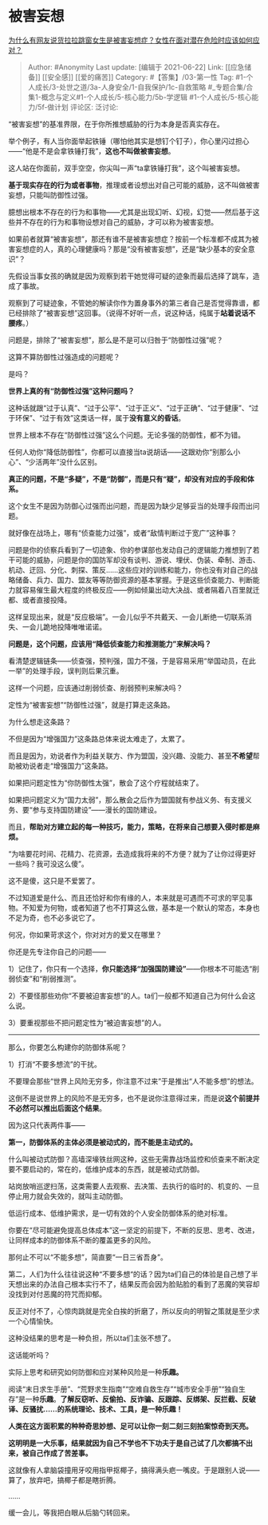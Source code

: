 # 被害妄想
[为什么有网友说货拉拉跳窗女生是被害妄想症？女性在面对潜在危险时应该如何应对？](https://www.zhihu.com/question/445953488/answer/1750694728)

> Author: #Anonymity
> Last update: [编辑于 2021-06-22]
> Link: [[应急储备]] [[安全感]] [[爱的痛苦]]
> Category: #【答集】/03-第一性
> Tag: #1-个人成长/3-处世之道/3a-人身安全/1-自我保护/1c-自救策略 #_专题合集/合集1-概念与定义#1-个人成长/5-核心能力/5b-学逻辑 #1-个人成长/5-核心能力/5f-做计划
> 评论区:
> 泛讨论:

“被害妄想”的基准界限，在于你所推想威胁的行为本身是否真实存在。

举个例子，有人当你面举起铁锤（哪怕他其实是想钉个钉子），你心里闪过担心——“他是不是会拿铁锤打我”，**这也不叫做被害妄想**。

这人站在你面前，双手空空，你尖叫一声“ta拿铁锤打我”，这个叫被害妄想。

**基于现实存在的行为或者事物**，推理或者设想出对自己可能的威胁，这不叫做被害妄想，只能叫防御性过强。

臆想出根本不存在的行为和事物——尤其是出现幻听、幻视，幻觉——然后基于这些并不存在的行为和事物设想对自己的威胁，才可以称为被害妄想。

如果前者就算“被害妄想”，那还有谁不是被害妄想症？按前一个标准都不成其为被害妄想症的人，真的心理健康吗？那是“没有被害妄想”，还是“缺少基本的安全意识”？

先假设当事女孩的确就是因为观察到若干她觉得可疑的迹象而最后选择了跳车，造成了事故。

观察到了可疑迹象，不管她的解读你作为置身事外的第三者自己是否觉得靠谱，都已经排除了“被害妄想”这回事。（说得不好听一点，说这种话，纯属于**站着说话不腰疼**。）

问题是，排除了“被害妄想”，那么是不是可以归咎于“防御性过强”呢？

这算不算防御性过强造成的问题呢？

是吗？

**世界上真的有“防御性过强”这种问题吗？**

这种话就跟“过于认真”、“过于公平”、“过于正义”、“过于正确”、“过于健康”、“过于环保”、“过于有效”这类话一样，属于**没有意义的昏话**。

世界上根本不存在“防御性过强”这么个问题。无论多强的防御性，都不为错。

任何人劝你“降低防御性”，你都可以直接当ta说胡话——这跟劝你“别那么小心”、“少活两年”没什么区别。

**真正的问题，不是“多疑”，不是“防御”，而是只有“疑”，却没有对应的手段和体系。**

这个女生不是因为防御心过强而出问题，而是因为缺少足够妥当的处理手段而出问题。

就好像在战场上，哪有“侦查能力过强”，或者“敌情判断过于宽广”这种事？

问题是你的侦察兵看到了一切迹象、你的参谋部也发动自己的逻辑能力推想到了若干可能的威胁，问题是你的国防军却没有谈判、游说、埋伏、伪装、牵制、游击、机动、迂回、分化、刺探、策反……这些应对的训练和能力，你也没有对自己的战略储备、兵力、国力、盟友等等防御资源的基本掌握。于是这些侦查能力、判断能力就容易催生最大程度的终极反应——例如倾巢出动大决战、或者隔着八百里就迁都、或者直接投降。

这样呈现出来，就是“反应极端”。一会儿似乎不共戴天、一会儿断绝一切联系消失、一会儿跪地投降唯唯诺诺。

**问题是，这个问题，应该用“降低侦查能力和推测能力”来解决吗？**

看清楚逻辑链条——侦查强，预判强，国力不强，于是容易采用“举国动员，在此一举”的处理手段，误判则后果沉重。

这样一个问题，应该通过削弱侦查、削弱预判来解决吗？

定性为“被害妄想”“防御性过强”，就是打算走这条路。

为什么想走这条路？

不但是因为“增强国力”这条路总体来说太难走了，太累了。

而且是因为，劝说者作为利益关联方、作为盟国，没兴趣、没能力、甚至**不希望**帮助被劝说者走“增强国力”这条路。

如果把问题定性为“你防御性太强”，散会了这个疗程就结束了。

如果把问题定义为“国力太弱”，那么散会之后作为盟国就有参战义务、有支援义务、要“参与支持国防建设”——漫长的国防建设。

而且，**帮助对方建立起的每一种技巧，能力，策略，在将来自己想要入侵时都是麻烦。**

“为啥要花时间、花精力、花资源，去造成我将来的不方便？就为了让你过得更好一些吗？我可没这么傻”。

这不是傻，这只是不爱罢了。

不过知道爱是什么、而且还恰好和你有缘的人，本来就是可遇而不可求的罕见事物。不知爱为何物，或者知道了也不打算这么做，基本是一个默认的常态，本身也不足为奇，也不必多说它了。

何况，你如果苛求这个，你对对方的爱又在哪里？

你还是先专注你自己的问题——

1）记住了，你只有一个选择，**你只能选择“加强国防建设”**——你根本不可能选“削弱侦查”和“削弱推测”。

2）不要怪那些劝你“不要被迫害妄想”的人。ta们一般都不知道自己为何什么会这么说。

3）要重视那些不把问题定性为“被迫害妄想”的人。

---

那么，你要怎么构建你的防御体系呢？

1）打消“不要多想流”的干扰。

不要理会那些“世界上风险无穷多，你注意不过来”于是推出“人不能多想”的想法。

这倒不是说世界上的风险不是无穷多，也不是说你注意得过来，而是说**这个前提并不必然可以推出后面这个结果**。

因为这只代表两件事——

**第一，防御体系的主体必须是被动式的，而不能是主动式的。**

什么叫被动式防御？高墙深壕铁丝网这种，这些无需靠战场监控和侦查来不断决定要不要启动的，常在的，低维护成本的东西，就是被动式防御。

站岗放哨巡逻扫荡，这类需要人去观察、去决策、去执行的临时的、机变的、一旦停止用力就会失效的，就叫主动防御。

低运行成本、低维护需求，是一切有效的个人安全防御体系的绝对标准。

你要在“尽可能避免提高总体成本”这一坚定的前提下，不断的反思、思考、改进，让同样成本的防御体系不断的覆盖更多的风险。

那何止不可以“不能多想”，简直要“一日三省吾身”。

第二，人们为什么往往说这种“不要多想“的话？因为ta们自己的体验是自己想了半天想出来的办法自己根本实行不了，结果反而会因为脸贴脸的看到了恶魔的笑容却没找到对付恶魔的符咒而抑郁。

反正对付不了，心惊肉跳就是完全白挨的折磨了，所以反向的明智之策就是至少求一个心情愉快。

这种没结果的思考是一种负担，所以ta们主张不想了。

这话能听吗？

实际上思考和研究如何防御和应对某种风险是一种**乐趣。**

阅读“末日求生手册”、“荒野求生指南”“空难自救生存”“城市安全手册”“独自生存”是一种**乐趣**。**了解反窃听、反偷拍、反诈骗、反跟踪、反绑架、反拦截、反破译、反骚扰……的系统理论、技术、工具，是一种乐趣！**

**人类在这方面积累的种种奇思妙想、足可以让你一刻二刻三刻拍案惊奇到天亮。**

**这明明是一大乐事，结果就因为自己不学也不下功夫于是自己试了几次都搞不出来，被自己作成了苦差事。**

这就像有人拿脑袋撞用牙咬用指甲抠椰子，搞得满头疤一嘴皮。于是跟别人说——算了，放弃吧，搞椰子都是瞎折腾。

……

缓一会儿，等我把白眼从后脑勺转回来。
